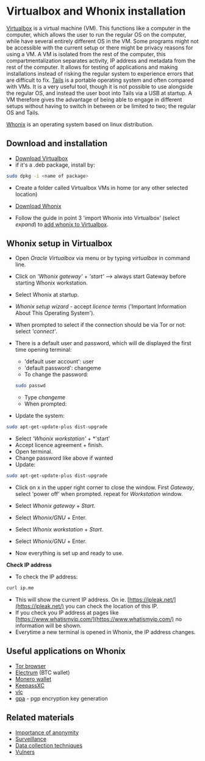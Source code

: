 # Virtualbox and Whonix installation

[Virtualbox](https://www.virtualbox.org) is a virtual machine (VM). This functions like a computer in the computer, which allows the user to run the regular OS on the computer, while have several entirely different OS in the VM. Some programs might not be accessible with the current setup or there might be privacy reasons for using a VM. A VM is isolated from the rest of the computer, this compartmentalization separates activity, IP address and metadata from the rest of the computer. It allows for testing of applications and making installations instead of risking the regular system to experience errors that are difficult to fix. [Tails](https://tails.boum.org/) is a portable operating system and often compared with VMs. It is a very useful tool, though it is not possible to use alongside the regular OS, and instead the user boot into Tails via a USB at startup. A VM therefore gives the advantage of being able to engage in different setups without having to switch in between or be limited to two; the regular OS and Tails. 

[Whonix](https://www.whonix.org) is an operating system based on linux distribution.

## Download and installation

- [Download Virtualbox](https://www.virtualbox.org/wiki/Linux_Downloads)  
- if it's a .deb package, install by:

```sh
sudo dpkg -i <name of package>
```
- Create a folder called Virtualbox VMs in home (or any other selected location)

- [Download Whonix](https://www.whonix.org/wiki/Download)  
- Follow the guide in point 3 'import Whonix into Virtualbox' (select *expand*) to [add whonix to Virtualbox](https://www.whonix.org/wiki/VirtualBox/CLI).  

## Whonix setup in Virtualbox

- Open *Oracle Virtualbox* via menu or by typing *virtualbox* in command line.  
- Click on *'Whonix gateway'* + *'start'*  --> always start Gateway before starting Whonix workstation.  
- Select Whonix at startup.  
- *Whonix setup wizard* - accept *licence terms* ('Important Information About This Operating System').  
- When prompted to select if the connection should be via Tor or not: select *'connect'*.  
- There is a default user and password, which will de displayed the first time opening terminal:
    - 'default user account': user
    - 'default password': changeme
    - To change the password:

    ```sh
    sudo passwd
    ```
    - Type *changeme*
    - When prompted: <new password>

- Update the system:

```sh
sudo apt-get-update-plus dist-upgrade
```
- Select *'Whonix workstation'* + *'start'
- Accept licence agreement + finish.
- Open terminal.
- Change password like above if wanted
- Update:

```sh
sudo apt-get-update-plus dist-upgrade
```
- Click on x in the upper right corner to close the window. First *Gateway*, select 'power off' when prompted. repeat for *Workstation* window.

- Select *Whonix gateway* + *Start*.
- Select *Whonix/GNU* + Enter.
- Select *Whonix workstation* + *Start*.
- Select *Whonix/GNU* + Enter.
- Now everything is set up and ready to use.

**Check IP address**

- To check the IP address:

```sh
curl ip.me
```
- This will show the current IP address. On ie. [https://ipleak.net/](https://ipleak.net/) you can check the location of this IP.  
- If you check you IP address at pages like [https://www.whatismyip.com/](https://www.whatismyip.com/) no information will be shown.
- Everytime a new terminal is opened in Whonix, the IP address changes.

## Useful applications on Whonix

- [Tor browser](https://www.torproject.org/download/)
- [Electrum](https://electrum.org/#home) (BTC wallet)
- [Monero wallet](https://www.getmonero.org/)
- [KeepassXC](https://keepassxc.org/)
- [vlc](https://www.videolan.org/vlc/)
- [gpa](https://www.gnupg.org/related_software/gpa/) - pgp encryption key generation

## Related materials

- [Importance of anonymity](https://www.whonix.org/wiki/Anonymity)  
- [Surveillance](https://www.whonix.org/wiki/Surveillance_Capabilities)  
- [Data collection techniques](https://www.whonix.org/wiki/Data_Collection_Techniques)  
- [Vulners](https://vulners.com/mageia/MGASA-2023-0024)